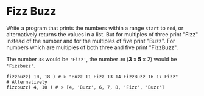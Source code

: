 # Fizz Buzz

Write a program that prints the numbers within a range `start` to `end`, or alternatively returns the values in a list. But for multiples of three print "Fizz" instead of the number and for the multiples of five print "Buzz". For numbers which are multiples of both three and five print "FizzBuzz".

The number `33` would be `'Fizz'`, the number `30` (**3** x **5** x 2) would be `'Fizzbuzz'`.

```
fizzbuzz( 10, 18 ) # > "Buzz 11 Fizz 13 14 FizzBuzz 16 17 Fizz"
# Alternatively
fizzbuzz( 4, 10 ) # > [4, 'Buzz', 6, 7, 8, 'Fizz', 'Buzz']
```
